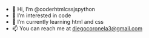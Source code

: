 - 👋 Hi, I’m @coderhtmlcssjspython
- 👀 I’m interested in code
- 🌱 I’m currently learning html and css
- 📫 You can reach me at diegocoronela3@gmail.com

